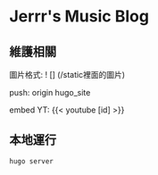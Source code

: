 # Jerrr's Music Blog
## 維護相關

圖片格式: ! [] (/static裡面的圖片)

push: origin hugo_site

embed YT: {{< youtube [id] >}}

## 本地運行
```
hugo server
```